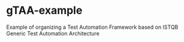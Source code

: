 # gTAA-example
Example of organizing a Test Automation Framework based on ISTQB Generic Test Automation Architecture